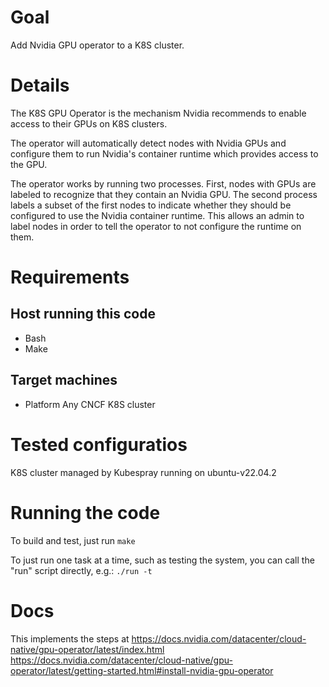 # Goal

Add Nvidia GPU operator to a K8S cluster.

# Details

The K8S GPU Operator is the mechanism Nvidia recommends to enable access
to their GPUs on K8S clusters.

The operator will automatically detect nodes with Nvidia GPUs and configure them
to run Nvidia's container runtime which provides access to the GPU.

The operator works by running two processes.
First, nodes with GPUs are labeled to recognize that they contain an Nvidia GPU.
The second process labels a subset of the first nodes to indicate whether they
should be configured to use the Nvidia container runtime.
This allows an admin to label nodes in order to tell the operator to not configure
the runtime on them.

# Requirements

## Host running this code
- Bash
- Make

## Target machines
- Platform
  Any CNCF K8S cluster

# Tested configuratios

K8S cluster managed by Kubespray running on ubuntu-v22.04.2

# Running the code

To build and test, just run
```make```

To just run one task at a time, such as testing the system,
you can call the "run" script directly, e.g.:
```./run -t```

# Docs
This implements the steps at
https://docs.nvidia.com/datacenter/cloud-native/gpu-operator/latest/index.html
https://docs.nvidia.com/datacenter/cloud-native/gpu-operator/latest/getting-started.html#install-nvidia-gpu-operator

